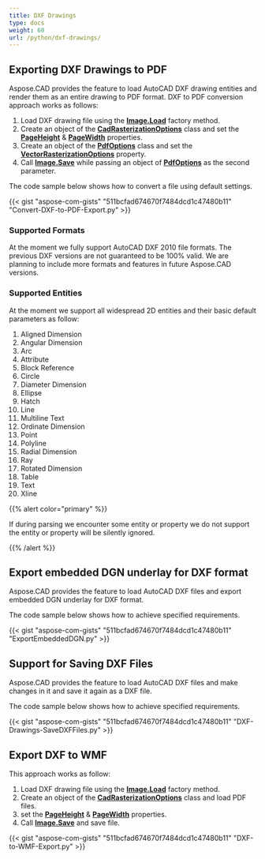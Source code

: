 ```yaml
---
title: DXF Drawings
type: docs
weight: 60
url: /python/dxf-drawings/
---
```


## **Exporting DXF Drawings to PDF**

Aspose.CAD provides the feature to load AutoCAD DXF drawing entities and render them as an entire drawing to PDF format. DXF to PDF conversion approach works as follows:

1. Load DXF drawing file using the [**Image.Load**](https://reference.aspose.com/cad/net/aspose.cad/image/methods/load/index) factory method.
1. Create an object of the [**CadRasterizationOptions**](https://reference.aspose.com/cad/net/aspose.cad.imageoptions/cadrasterizationoptions) class and set the [**PageHeight**](https://reference.aspose.com/cad/net/aspose.cad.imageoptions/vectorrasterizationoptions/properties/pageheight) & [**PageWidth**](https://reference.aspose.com/cad/net/aspose.cad.imageoptions/vectorrasterizationoptions/properties/pagewidth) properties.
1. Create an object of the [**PdfOptions**](https://reference.aspose.com/cad/net/aspose.cad.imageoptions/pdfoptions) class and set the [**VectorRasterizationOptions**](https://reference.aspose.com/cad/net/aspose.cad.imageoptions/vectorrasterizationoptions/properties/index) property.
1. Call [**Image.Save**](https://reference.aspose.com/cad/net/aspose.cad/image/methods/save/index) while passing an object of [**PdfOptions**](https://reference.aspose.com/cad/net/aspose.cad.imageoptions/pdfoptions) as the second parameter.

The code sample below shows how to convert a file using default settings.

{{< gist "aspose-com-gists" "511bcfad674670f7484dcd1c47480b11" "Convert-DXF-to-PDF-Export.py" >}}

### **Supported Formats**

At the moment we fully support AutoCAD DXF 2010 file formats. The previous DXF versions are not guaranteed to be 100% valid. We are planning to include more formats and features in future Aspose.CAD versions.

### **Supported Entities**

At the moment we support all widespread 2D entities and their basic default parameters as follow:

1. Aligned Dimension
1. Angular Dimension
1. Arc
1. Attribute
1. Block Reference
1. Circle
1. Diameter Dimension
1. Ellipse
1. Hatch
1. Line
1. Multiline Text
1. Ordinate Dimension
1. Point
1. Polyline
1. Radial Dimension
1. Ray
1. Rotated Dimension
1. Table
1. Text
1. Xline

{{% alert color="primary" %}}

If during parsing we encounter some entity or property we do not support the entity or property will be silently ignored.

{{% /alert %}}

## **Export embedded DGN underlay for DXF format**

Aspose.CAD provides the feature to load AutoCAD DXF files and export embedded DGN underlay for DXF format.

The code sample below shows how to achieve specified requirements.

{{< gist "aspose-com-gists" "511bcfad674670f7484dcd1c47480b11" "ExportEmbeddedDGN.py" >}}

## **Support for Saving DXF Files**

Aspose.CAD provides the feature to load AutoCAD DXF files and make changes in it and save it again as a DXF file.

The code sample below shows how to achieve specified requirements.

{{< gist "aspose-com-gists" "511bcfad674670f7484dcd1c47480b11" "DXF-Drawings-SaveDXFFiles.py" >}}

## **Export DXF to WMF**

This approach works as follow:

1. Load DXF drawing file using the [**Image.Load**](https://reference.aspose.com/cad/net/aspose.cad/image/methods/load/index) factory method.
1. Create an object of the [**CadRasterizationOptions**](https://reference.aspose.com/cad/net/aspose.cad.imageoptions/cadrasterizationoptions) class and load PDF files.
1. set the [**PageHeight**](https://reference.aspose.com/cad/net/aspose.cad.imageoptions/vectorrasterizationoptions/properties/pageheight) & [**PageWidth**](https://reference.aspose.com/cad/net/aspose.cad.imageoptions/vectorrasterizationoptions/properties/pagewidth) properties.
1. Call [**Image.Save**](https://reference.aspose.com/cad/net/aspose.cad/image/methods/save/index) and save file.

{{< gist "aspose-com-gists" "511bcfad674670f7484dcd1c47480b11" "DXF-to-WMF-Export.py" >}}